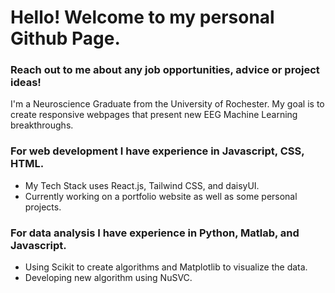 # Hello! Welcome to my personal Github Page. 
### Reach out to me about any job opportunities, advice or project ideas!
I'm a Neuroscience Graduate from the University of Rochester.
My goal is to create responsive webpages that present new EEG Machine Learning breakthroughs.

### For web development I have experience in Javascript, CSS, HTML.
- My Tech Stack uses React.js, Tailwind CSS, and daisyUI.
- Currently working on a portfolio website as well as some personal projects.
  
### For data analysis I have experience in Python, Matlab, and Javascript.
- Using Scikit to create algorithms and Matplotlib to visualize the data.
- Developing new algorithm using NuSVC.
